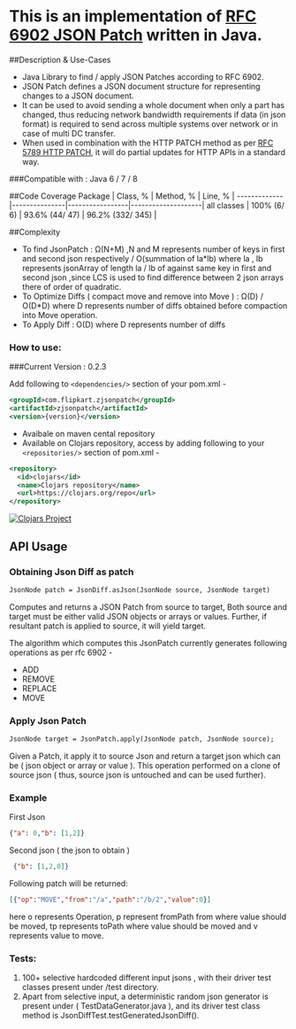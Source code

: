 # This is an implementation of  [RFC 6902 JSON Patch](http://tools.ietf.org/html/rfc6902) written in Java.

##Description & Use-Cases
- Java Library to find / apply JSON Patches according to RFC 6902.
- JSON Patch defines a JSON document structure for representing changes to a JSON document.
- It can be used to avoid sending a whole document when only a part has changed, thus reducing network bandwidth requirements if data (in json format) is required to send across multiple systems over network or in case of multi DC transfer.
- When used in combination with the HTTP PATCH method as per [RFC 5789 HTTP PATCH](http://tools.ietf.org/html/rfc5789), it will do partial updates for HTTP APIs in a standard  way.


###Compatible with : Java 6 / 7 / 8

##Code Coverage
Package      |	Class, % 	 |  Method, % 	   |  Line, %           |
-------------|---------------|-----------------|--------------------|
all classes  |	100% (6/ 6)  |	93.6% (44/ 47) |  96.2% (332/ 345)  |

##Complexity
- To find JsonPatch : Ω(N+M) ,N and M represents number of keys in first and second json respectively / O(summation of la*lb) where la , lb represents jsonArray of length la / lb of against same key in first and second json ,since LCS is used to find difference between 2 json arrays there of order of quadratic.
- To Optimize Diffs ( compact move and remove into Move ) : Ω(D) / O(D*D) where D represents number of diffs obtained before compaction into Move operation.
- To Apply Diff : O(D) where D represents number of diffs

### How to use:

###Current Version : 0.2.3

Add following to `<dependencies/>` section of your pom.xml -

```xml
<groupId>com.flipkart.zjsonpatch</groupId>
<artifactId>zjsonpatch</artifactId>
<version>{version}</version>
```
- Avaibale on maven cental repository 
- Available on Clojars repository, access by adding following to your `<repositories/>` section of pom.xml -
```xml
<repository>
  <id>clojars</id>
  <name>Clojars repository</name>
  <url>https://clojars.org/repo</url>
</repository>
```
[![Clojars Project](http://clojars.org/com.flipkart.zjsonpatch/zjsonpatch/latest-version.svg)](http://clojars.org/com.flipkart.zjsonpatch/zjsonpatch)


## API Usage

### Obtaining Json Diff as patch
```xml
JsonNode patch = JsonDiff.asJson(JsonNode source, JsonNode target)
```
Computes and returns a JSON Patch from source  to target,
Both source and target must be either valid JSON objects or  arrays or values. 
Further, if resultant patch is applied to source, it will yield target.

The algorithm which computes this JsonPatch currently generates following operations as per rfc 6902 - 
 - ADD
 - REMOVE
 - REPLACE
 - MOVE
 

### Apply Json Patch
```xml
JsonNode target = JsonPatch.apply(JsonNode patch, JsonNode source);
```
Given a Patch, it apply it to source Json and return a target json which can be ( json object or array or value ). This operation  performed on a clone of source json ( thus, source json is untouched and can be used further). 

### Example
First Json
```json
{"a": 0,"b": [1,2]}
```

Second json ( the json to obtain )
```json
 {"b": [1,2,0]}
```
Following patch will be returned:
```json
[{"op":"MOVE","from":"/a","path":"/b/2","value":0}]
```
here o represents Operation, p represent fromPath from where value should be moved, tp represents toPath where value should be moved and v represents value to move.


### Tests:
1. 100+ selective hardcoded different input jsons , with their driver test classes present under /test directory.
2. Apart from selective input, a deterministic random json generator is present under ( TestDataGenerator.java ),  and its driver test class method is JsonDiffTest.testGeneratedJsonDiff().



